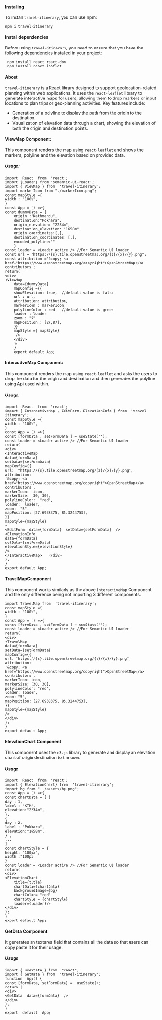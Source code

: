 
#### Installing
To install `travel-itinerary`, you can use npm:
	
	npm i travel-itinerary
#### Install dependencies
Before using `travel-itinerary`, you need to ensure that you have the following dependencies installed in your project:

     npm install react react-dom 
     npm install react-leaflet

#### About
`travel-itinerary` is a React library designed to support geolocation-related planning within web applications. It uses the `react-leaflet` library to generate interactive maps for users, allowing them to drop markers or input locations to plan trips or geo-planning activities. Key features include:
-   Generation of a polyline to display the path from the origin to the destination.
-   Visualization of elevation data through a chart, showing the elevation of both the origin and destination points.

#### ViewMap Component:
This component renders the map using `react-leaflet` and shows the markers, polyline and the elevation based on provided data.
##### Usage:

	import  React  from  'react'; 
	import {Loader} from 'semantic-ui-react';
	import { ViewMap } from  'travel-itinerary';
	import markerIcon from "./markerIcon.png"; 
	const mapStyle ={
	width : "100%",
	}
	const App = () =>{
	const dummyData = {
		origin :"Kathmandu",
		destination:"Pokhara",
		origin_elevation: "2234m",
		destination_elevation: "1658m",
		origin_coordinates:[,],
		destination_coordinates: [,],
		encoded_polyline:""
		}
	const loader = <Loader active /> //For Semantic UI loader
	const url = "https://{s}.tile.openstreetmap.org/{z}/{x}/{y}.png";
	const attribution ='&copy; <a href="https://www.openstreetmap.org/copyright">OpenStreetMap</a> contributors';
	return(
	<div>
	<ViewMap 
	 	data={dummyData} 
		mapConfig ={{
		showElevation: true,  //default value is false
		url : url, 
		attribution: attribution,
		markerIcon : markerIcon,
		polylineColor : red   //default value is green
		loader : loader  
		zoom : "5"
		mapPosition : [27,87],
		}}
		mapStyle ={ mapStyle}
		 />
		</div>
		);
		}
		export default App;
	
#### InteractiveMap Component:
This component renders the map using `react-leaflet` and asks the users to drop the data for the origin and destination and then generates the polyline using Api used within.
##### Usage:

	import  React  from  'react'; 
	import { InteractiveMap , EditForm, ElevationInfo } from  'travel-itinerary';
	const mapStyle ={
	width : "100%",
	}
	const App = () =>{
	const [formData , setFormData ] = useState('');
	const loader = <Loader active /> //For Semantic UI loader
	return(
	<div>
	<InteractiveMap
	data={formData}
	setData={setFormData}
	mapConfig={{
	url:  "https://{s}.tile.openstreetmap.org/{z}/{x}/{y}.png",
	attribution:
	'&copy; <a href="https://www.openstreetmap.org/copyright">OpenStreetMap</a> contributors',
	markerIcon:  icon,
	markerSize: [30, 30],
	polylineColor:  "red",
	loader:  loader,
	zoom:  "5",
	mapPosition: [27.6938375, 85.3244753],
	}}
	mapStyle={mapStyle}
	>
	<EditForm  data={formData}  setData={setFormData}  />
	<ElevationInfo
	data={formData}
	setData={setFormData}
	elevationStyle={elevationStyle}
	/>
	</InteractiveMap>	</div>
	);
	}
	export default App;

#### TravelMapComponent 
This component works similarly as the above `InteractiveMap` Component and the only difference being not importing 3 different components.
	
	import TravelMap from  'travel-itinerary';
	const mapStyle ={
	width : "100%",
	}
	const App = () =>{
	const [formData , setFormData ] = useState('');
	const loader = <Loader active /> //For Semantic UI loader
	return(
	<div>
	<TravelMap
	data={formData}
	setData={setFormData}
	mapConfig={{
	url: "https://{s}.tile.openstreetmap.org/{z}/{x}/{y}.png",
	attribution:
	'&copy; <a href="https://www.openstreetmap.org/copyright">OpenStreetMap</a> contributors',
	markerIcon: icon,
	markerSize: [30, 30],
	polylineColor: "red",
	loader: loader,
	zoom: "5",
	mapPosition: [27.6938375, 85.3244753],
	}}
	mapStyle={mapStyle}
	/>
	</div>
	);
	}
	export default App;

#### ElevationChart Component
This component uses the `c3.js` library to generate and display an elevation chart of origin destination to the user.
##### Usage
	import  React  from  'react'; 
	import { ElevationChart} from  'travel-itinerary';
	import bg from "../assets/bg.png";
	const App = () =>{
	const chartData = [ {
	day : 1,
	label : "KTM",
	elevation:"2234m",
	},
	{
	day : 2,
	label : "Pokhara",
	elevation:"1658m",
	} ,
	...
	]
	const chartStyle = {
	height: "100px",
	width :"100px
	}
	const loader = <Loader active /> //For Semantic UI loader
	return(
	<div>
	<ElevationChart 
		title={title}
		chartData={chartData} 
		backgroundImage={bg}
		chartColor= "red"
		chartStyle = {chartStyle}
		loader={loader}/>
	</div>
	);
	}
	export default App;

#### GetData Component
It generates an textarea field that contains all the data so that users can copy paste it for their usage.
##### Usage
	import { useState } from  "react";
	import { GetData } from  "travel-itinerary"; 
	function  App() {
	const [formData, setFormData] =  useState();
	return (
	<div>
	<GetData  data={formData}  />
	</div>
	);
	}
	export  default  App;

